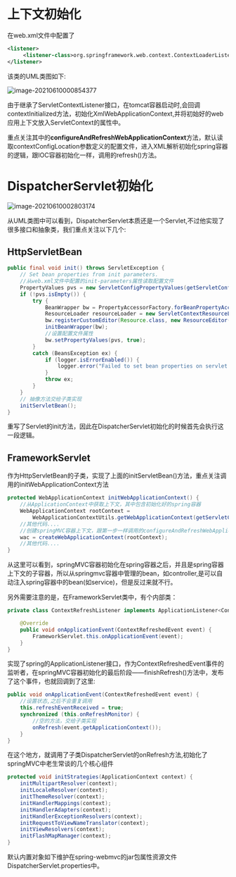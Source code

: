 # 上下文初始化

在web.xml文件中配置了

```xml
<listener>
     <listener-class>org.springframework.web.context.ContextLoaderListener</listener-class>
</listener>
```

该类的UML类图如下:

![image-20210610000854377](https://gitee.com/Zeebrary/PicBed/raw/master/img/image-20210610000854377.png)

由于继承了ServletContextListener接口，在tomcat容器启动时,会回调contextInitialized方法，初始化XmlWebApplicationContext,并将初始好的web应用上下文放入ServletContext的属性中。

重点关注其中的**configureAndRefreshWebApplicationContext**方法，默认读取contextConfigLocation参数定义的配置文件，进入XML解析初始化spring容器的逻辑，跟IOC容器初始化一样，调用的refresh()方法。

# DispatcherServlet初始化

![image-20210610002803174](https://gitee.com/Zeebrary/PicBed/raw/master/img/image-20210610002803174.png)

从UML类图中可以看到，DispatcherServlet本质还是一个Servlet,不过他实现了很多接口和抽象类，我们重点关注以下几个:

## HttpServletBean

```java
public final void init() throws ServletException {
    // Set bean properties from init parameters.
    //从web.xml文件中配置的init-parameters属性读取配置文件
    PropertyValues pvs = new ServletConfigPropertyValues(getServletConfig(), this.requiredProperties);
    if (!pvs.isEmpty()) {
        try {
            BeanWrapper bw = PropertyAccessorFactory.forBeanPropertyAccess(this);
            ResourceLoader resourceLoader = new ServletContextResourceLoader(getServletContext());
            bw.registerCustomEditor(Resource.class, new ResourceEditor(resourceLoader, getEnvironment()));
            initBeanWrapper(bw);
            //设置配置文件属性
            bw.setPropertyValues(pvs, true);
        }
        catch (BeansException ex) {
            if (logger.isErrorEnabled()) {
                logger.error("Failed to set bean properties on servlet '" + getServletName() + "'", ex);
            }
            throw ex;
        }
    }
    // 抽像方法交给子类实现
    initServletBean();
}
```

重写了Servlet的init方法，因此在DispatcherServlet初始化的时候首先会执行这一段逻辑。

## FrameworkServlet

作为HttpServletBean的子类，实现了上面的initServletBean()方法，重点关注调用的initWebApplicationContext方法

```java
protected WebApplicationContext initWebApplicationContext() {
    //从ApplicationContext中获取上下文，其中包含初始化好的spring容器
    WebApplicationContext rootContext =
        WebApplicationContextUtils.getWebApplicationContext(getServletContext());
    //其他代码....
    //创建springMVC容器上下文，跟第一步一样调用的configureAndRefreshWebApplicationContext方法，并设置了父容器为这里传进去的上下文
    wac = createWebApplicationContext(rootContext);
    //其他代码....
}
```

从这里可以看到，springMVC容器初始化在spring容器之后，并且是spring容器上下文的子容器，所以从springmvc容器中管理的bean，如controller,是可以自动注入spring容器中的bean(如service)，但是反过来就不行。

另外需要注意的是，在FrameworkServlet类中，有个内部类：

```java
private class ContextRefreshListener implements ApplicationListener<ContextRefreshedEvent> {

    @Override
    public void onApplicationEvent(ContextRefreshedEvent event) {
        FrameworkServlet.this.onApplicationEvent(event);
    }
}
```

实现了spring的ApplicationListener接口，作为ContextRefreshedEvent事件的监听者，在springMVC容器初始化的最后阶段——finishRefresh()方法中，发布了这个事件，也就回调到了这里:

```java
public void onApplicationEvent(ContextRefreshedEvent event) {
    //设置状态,之后不会重复调用
    this.refreshEventReceived = true;
    synchronized (this.onRefreshMonitor) {
        //空的方法，交给子类实现
        onRefresh(event.getApplicationContext());
    }
}
```

在这个地方，就调用了子类DispatcherServlet的onRefresh方法,初始化了springMVC中老生常谈的几个核心组件

```java
protected void initStrategies(ApplicationContext context) {
    initMultipartResolver(context);
    initLocaleResolver(context);
    initThemeResolver(context);
    initHandlerMappings(context);
    initHandlerAdapters(context);
    initHandlerExceptionResolvers(context);
    initRequestToViewNameTranslator(context);
    initViewResolvers(context);
    initFlashMapManager(context);
}
```

默认内置对象如下维护在spring-webmvc的jar包属性资源文件DispatcherServlet.properties中。

